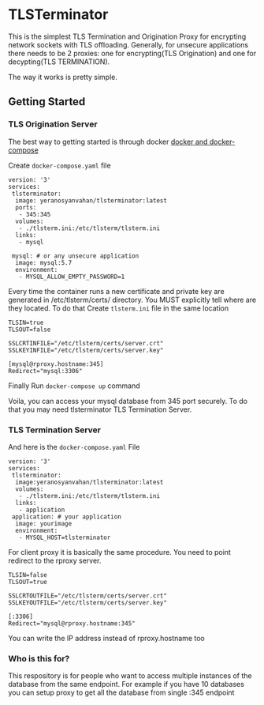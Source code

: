 # TLSTerminator

This is the simplest TLS Termination and Origination Proxy for encrypting network sockets with TLS offloading.
Generally, for unsecure applications there needs to be 2 proxies: one for encrypting(TLS Origination) and one for decypting(TLS TERMINATION).

The way it works is pretty simple.
## Getting Started
### TLS Origination Server
The best way to getting started is through docker [docker and docker-compose](https://docs.docker.com/engine/install/)

Create ```docker-compose.yaml``` file

    version: '3'
    services:
     tlsterminator:
      image: yeranosyanvahan/tlsterminator:latest
      ports:
       - 345:345
      volumes:
       - ./tlsterm.ini:/etc/tlsterm/tlsterm.ini
      links:
       - mysql

     mysql: # or any unsecure application
      image: mysql:5.7
      environment:
       - MYSQL_ALLOW_EMPTY_PASSWORD=1

Every time the container runs a new certificate and private key are generated in /etc/tlsterm/certs/ directory.
You MUST explicitly tell where are they located.
To do that Create ```tlsterm.ini``` file in the same location

    TLSIN=true
    TLSOUT=false

    SSLCRTINFILE="/etc/tlsterm/certs/server.crt"
    SSLKEYINFILE="/etc/tlsterm/certs/server.key"
    
    [mysql@rproxy.hostname:345]
    Redirect="mysql:3306"

Finally Run ```docker-compose up``` command

Voila, you can access your mysql database from 345 port securely.
To do that you may need tlsterminator TLS Termination Server.

### TLS Termination Server
And here is the ```docker-compose.yaml``` File

    version: '3'
    services:
     tlsterminator:
      image:yeranosyanvahan/tlsterminator:latest
      volumes:
       - ./tlsterm.ini:/etc/tlsterm/tlsterm.ini
      links:
       - application
     application: # your application
      image: yourimage
      environment:
       - MYSQL_HOST=tlsterminator

For client proxy it is basically the same procedure.
You need to point redirect to the rproxy server.

    TLSIN=false
    TLSOUT=true
    
    SSLCRTOUTFILE="/etc/tlsterm/certs/server.crt"
    SSLKEYOUTFILE="/etc/tlsterm/certs/server.key"
    
    [:3306]
    Redirect="mysql@rproxy.hostname:345"

You can write the IP address instead of rproxy.hostname too
### Who is this for?
This respository is for people who want to access multiple instances of the database from the same endpoint.
For example if you have 10 databases you can setup proxy to get all the database from single :345 endpoint
